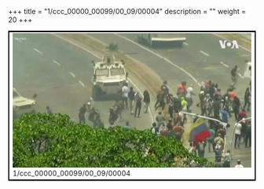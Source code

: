 +++
title = "1/ccc_00000_00099/00_09/00004"
description = ""
weight = 20
+++

<table style="border:2px solid black;max-width:800px;max-height:800px;" 
><tr><td>
<img class="center-fit-jpg"
src="/jpg_/aaa_20190430_NxaOmWaI8sI_00003.jpg">
1/ccc_00000_00099/00_09/00004
</img></td></tr></table>
